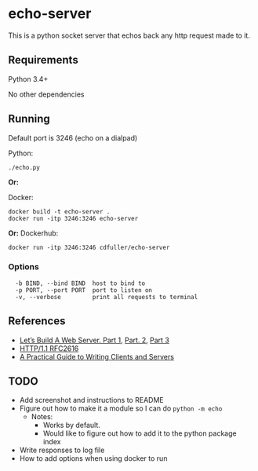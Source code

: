 # echo-server

This is a python socket server that echos back any http request made to it.

## Requirements

Python 3.4+

No other dependencies


## Running

Default port is 3246 (echo on a dialpad)

Python:
```
./echo.py
```

**Or:**

Docker:
```
docker build -t echo-server .
docker run -itp 3246:3246 echo-server
```

**Or:**
Dockerhub:
```
docker run -itp 3246:3246 cdfuller/echo-server
```

### Options
```
  -b BIND, --bind BIND  host to bind to
  -p PORT, --port PORT  port to listen on
  -v, --verbose         print all requests to terminal
```


## References
* [Let’s Build A Web Server. Part 1](https://:.com/lsbaws-part1/), [Part. 2](https://ruslanspivak.com/lsbaws-part2/), [Part 3](https://ruslanspivak.com/lsbaws-part3/)
* [HTTP/1.1 RFC2616](https://tools.ietf.org/html/rfc2616)
* [A Practical Guide to Writing Clients and Servers](http://www.jmarshall.com/easy/http/)

## TODO
* Add screenshot and instructions to README
* Figure out how to make it a module so I can do `python -m echo`
  * Notes:
    * Works by default.
    * Would like to figure out how to add it to the python package index
* Write responses to log file
* How to add options when using docker to run
